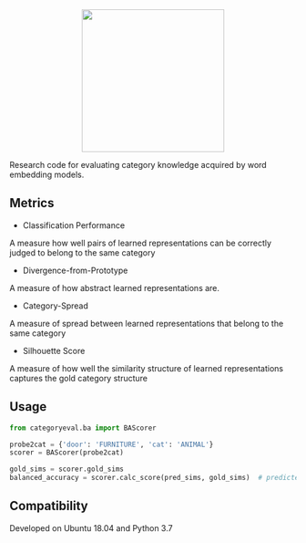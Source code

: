 <div align="center">
 <img src="images/logo.png" width="250"> 
</div>

Research code for evaluating category knowledge acquired by word embedding models.

## Metrics

- Classification Performance

A measure how well pairs of learned representations can be correctly judged to belong to the same category

- Divergence-from-Prototype

A measure of how abstract learned representations are.

-  Category-Spread 

A measure of spread between learned representations that belong to the same category

-  Silhouette Score

A measure of how well the similarity structure of learned representations captures the gold category structure 


## Usage

```python
from categoryeval.ba import BAScorer

probe2cat = {'door': 'FURNITURE', 'cat': 'ANIMAL'}
scorer = BAScorer(probe2cat)

gold_sims = scorer.gold_sims
balanced_accuracy = scorer.calc_score(pred_sims, gold_sims)  # predicted, and gold similarity matrices for probe words
```
## Compatibility

Developed on Ubuntu 18.04 and Python 3.7